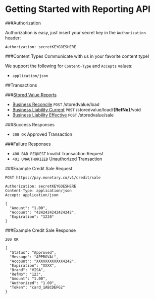 # Getting Started with Reporting API
###Authorization

Authorization is easy, just insert your secret key in the `Authorization` header:

`Authorization: secretKEYGOESHERE`
  
###Content Types
Communicate with us in your favorite content type!

We support the following for `Content-Type` and `Accepts` values:

* `application/json`

##Transactions

###[Stored Value Reports](STOREDVALUE.md)
* [Business Reconcile](STOREDVALUE.md#load) `POST` /storedvalue/load
* [Business Liability Current](STOREDVALUE.md#void-load) `POST` /storedvalue/load/**{RefNo}**/void
* [Business Liability Effective](STOREDVALUE.md#sale) `POST` /storedvalue/sale

###Success Responses
* ```200 OK``` Approved Transaction

###Failure Responses
* ```400 BAD REQUEST``` Invalid Transaction Request
* ```401 UNAUTHORIZED``` Unauthorized Transaction

###Example Credit Sale Request

```
POST https://pay.monetary.co/v1/credit/sale

Authorization: secretKEYGOESHERE
Content-Type: application/json
Accept: application/json

{
  "Amount": "1.00",
  "Account": "4242424242424242",
  "Expiration": "1220"
}
```

###Example Credit Sale Response
```
200 OK

{
  "Status": "Approved",
  "Message": "APPROVAL",
  "Account": "XXXXXXXXXXXX4242",
  "Expiration": "XXXX",
  "Brand": "VISA",
  "RefNo": "123",
  "Amount": "1.00",
  "Authorized": "1.00",
  "Token": "card_1ABCDEFG2"
}
```
